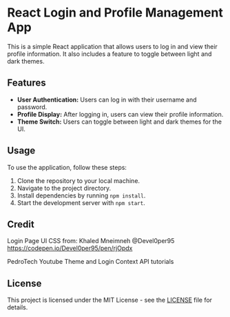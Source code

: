 # React Login and Profile Management App

This is a simple React application that allows users to log in and view their profile information. It also includes a feature to toggle between light and dark themes.

## Features

- **User Authentication:** Users can log in with their username and password.
- **Profile Display:** After logging in, users can view their profile information.
- **Theme Switch:** Users can toggle between light and dark themes for the UI.

## Usage

To use the application, follow these steps:

1. Clone the repository to your local machine.
2. Navigate to the project directory.
3. Install dependencies by running `npm install`.
4. Start the development server with `npm start`.

## Credit

Login Page UI CSS from:
Khaled Mneimneh
@Devel0per95
https://codepen.io/Devel0per95/pen/rjOpdx

PedroTech Youtube
Theme and Login Context API tutorials

## License

This project is licensed under the MIT License - see the [LICENSE](LICENSE) file for details.

